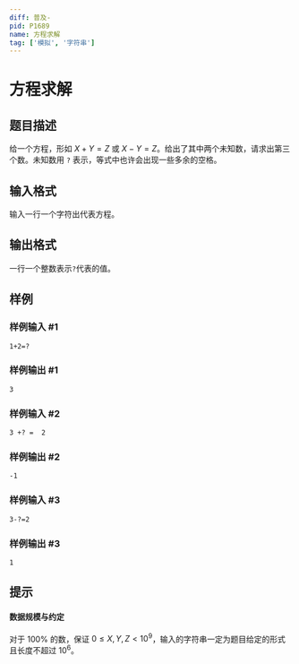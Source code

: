 ```yaml
---
diff: 普及-
pid: P1689
name: 方程求解
tag: ['模拟', '字符串']
---
```

# 方程求解
## 题目描述

给一个方程，形如 $X+Y=Z$ 或 $X-Y=Z$。给出了其中两个未知数，请求出第三个数。未知数用 `?` 表示，等式中也许会出现一些多余的空格。
## 输入格式

输入一行一个字符出代表方程。
## 输出格式

一行一个整数表示`?`代表的值。
## 样例

### 样例输入 #1
```
1+2=?

```
### 样例输出 #1
```
3

```
### 样例输入 #2
```
3 +? =  2

```
### 样例输出 #2
```
-1
```
### 样例输入 #3
```
3-?=2

```
### 样例输出 #3
```
1
```
## 提示

#### 数据规模与约定

对于 $100\%$ 的数，保证 $0\le X,Y,Z\lt10^9$，输入的字符串一定为题目给定的形式且长度不超过 $10^6$。

